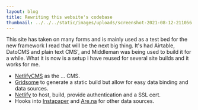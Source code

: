 ```yaml
---
layout: blog
title: Rewriting this website's codebase
thumbnail: ../../../static/images/uploads/screenshot-2021-08-12-211056.png
---
```

This site has taken on many forms and is mainly used as a test bed for the new framework I read that will be the next big thing. It's had Airtable, DatoCMS and plain text CMS', and Middleman was being used to build it for a while. What it is now is a setup i have reused for several site builds and it works for me. 

* [NetlifyCMS](https://www.netlifycms.org) as the ... CMS.
* [Gridsome](https://gridsome.org/) to generate a static build but allow for easy data binding and data sources.
* [Netlify](https://www.netlify.com/) to host, build, provide authentication and a SSL cert.
* Hooks into [Instapaper](https://www.instapaper.com) and [Are.na](https://www.are.na/) for other data sources.